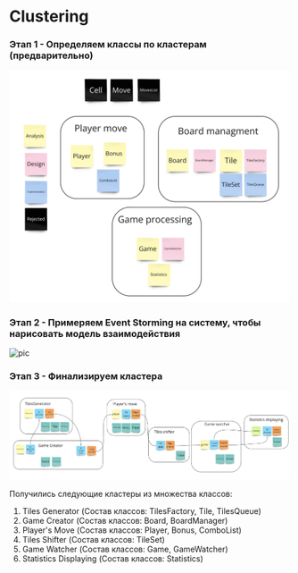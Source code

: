 # Clustering

### Этап 1 - Определяем классы по кластерам (предварительно)

![pic](Classes.png)

### Этап 2 - Примеряем Event Storming на систему, чтобы нарисовать модель взаимодействия

![pic](EventStorming)

### Этап 3 - Финализируем кластера

![pic](Clustered.png)

Получились следующие кластеры из множества классов:
1. Tiles Generator (Состав классов: TilesFactory, Tile, TilesQueue)
2. Game Creator (Состав классов: Board, BoardManager)
3. Player's Move (Состав классов: Player, Bonus, ComboList)
4. Tiles Shifter (Состав классов: TileSet)
5. Game Watcher (Состав классов: Game, GameWatcher)
6. Statistics Displaying (Состав классов: Statistics)
